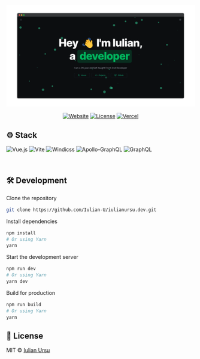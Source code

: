 <div align="center">

<a target="_blank" href="https://www.iulianursu.dev/">
    <img alt='Website' src="./public/presentation/iulianursu-dev.png" />
</a>

[![Website](https://img.shields.io/badge/%20%F0%9F%8F%A1%20website-0072ff.svg?longCache=true&style=for-the-badge)](https://www.iulianursu.dev/)
[![License](https://img.shields.io/badge/-mit-red.svg?longCache=true&style=for-the-badge)](https://github.com/Iulian-U/iulianursu.dev/blob/main/LICENSE)
[![Vercel](https://img.shields.io/badge/-powered%20by%20vercel-black.svg?logo=vercel&longCache=true&style=for-the-badge)](https://vercel.com)

</div>

## ⚙️ Stack
![Vue.js](https://img.shields.io/badge/vuejs-%2335495e.svg?style=for-the-badge&logo=vuedotjs&logoColor=%234FC08D)
![Vite](https://img.shields.io/badge/vite-%23646CFF.svg?style=for-the-badge&logo=vite&logoColor=white)
![Windicss](https://img.shields.io/badge/windicss-48B0F1.svg?style=for-the-badge&logo=windi-css&logoColor=white)
![Apollo-GraphQL](https://img.shields.io/badge/-ApolloGraphQL-311C87?style=for-the-badge&logo=apollo-graphql)
![GraphQL](https://img.shields.io/badge/-GraphQL-E10098?style=for-the-badge&logo=graphql&logoColor=white)

</br>

## 🛠 Development

Clone the repository

```zsh
git clone https://github.com/Iulian-U/iulianursu.dev.git
```

Install dependencies

```zsh
npm install
# Or using Yarn
yarn
```

Start the development server

```zsh
npm run dev
# Or using Yarn
yarn dev
```

Build for production

```zsh
npm run build
# Or using Yarn
yarn
```

## 📄 License

MIT © [Iulian Ursu](https://github.com/Iulian-U/iulianursu.dev/blob/main/LICENSE)
